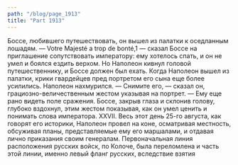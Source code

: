 ```yaml
---
path: "/blog/page_1913"
title: "Part 1913"
---
```


Боссе, любившего путешествовать, он вышел из палатки к оседланным лошадям.
— Votre Majesté a trop de bonté,1 — сказал Боссе на приглашение сопутствовать императору: ему хотелось спать, и он не умел и боялся ездить верхом.
Но Наполеон кивнул головой путешественнику, и Боссе должен был ехать. Когда Наполеон вышел из палатки, крики гвардейцев пред портретом его сына еще более усилились. Наполеон нахмурился.
— Снимите его, — сказал он, грациозно-величественным жестом указывая на портрет. — Ему еще рано видеть поле сражения.
Боссе, закрыв глаза и склонив голову, глубоко вздохнул, этим жестом показывая, как он умел ценить и понимать слова императора.
XXVII.
Весь этот день 25-го августа, как говорят его историки, Наполеон провел на коне, осматривая местность, обсуживая планы, представляемые ему его маршалами, и отдавая лично приказания своим генералам.
Первоначальная линия расположения русских войск, по Колоче, была переломлена и часть этой линии, именно левый фланг русских, вследствие взятия
